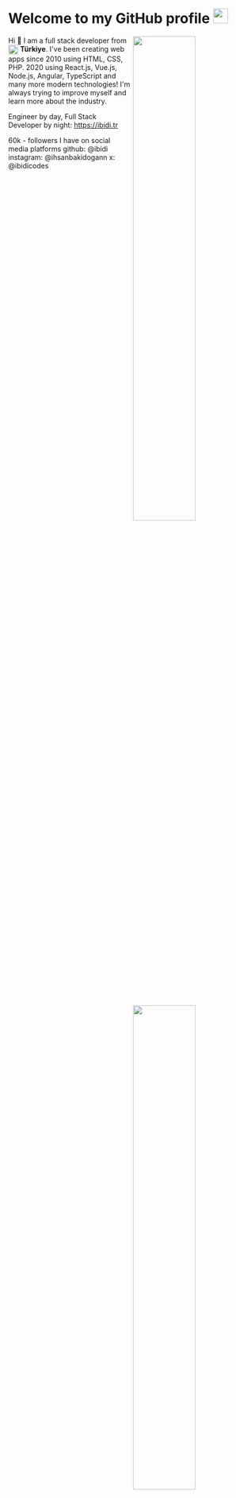 <h1>Welcome to my GitHub profile <img src="https://media.giphy.com/media/Q7LHmoFwVP6Yc1swZs/giphy.gif" height="30px"></h1>

<img width="50%" align="right" src="https://github-readme-stats.vercel.app/api?username=ibidi&count_private=true&show_icons=true&theme=dark&hide_border=true&include_all_commits=true">
<img width="50%" height="1px" align="right" src="https://i.imgur.com/DkKayja.png">
<img width="50%" align="right" src="https://github-readme-stats.vercel.app/api/top-langs/?username=ibidi&theme=dark&hide_border=true&layout=compact">

Hi 👋 I am a full stack developer from <img width="20" height="20" align="center" src="https://i.imgur.com/ff547ZT.png"> **Türkiye**. I've been creating web apps since 2010 using HTML, CSS, PHP. 2020 using React.js, Vue.js, Node.js, Angular, TypeScript and many more modern technologies! I'm always trying to improve myself and learn more about the industry.

Engineer by day, Full Stack Developer by night: https://ibidi.tr

60k - followers I have on social media platforms
github: @ibidi
instagram: @ihsanbakidogann
x: @ibidicodes
